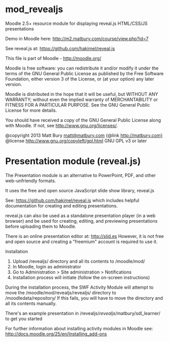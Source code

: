 mod_revealjs
============

Moodle 2.5+ resource module for displaying reveal.js HTML/CSS/JS presentations

Demo in Moodle here: http://m2.matbury.com/course/view.php?id=7

See reveal.js at: https://github.com/hakimel/reveal.js

This file is part of Moodle - http://moodle.org/

Moodle is free software: you can redistribute it and/or modify
it under the terms of the GNU General Public License as published by
the Free Software Foundation, either version 3 of the License, or
(at your option) any later version.

Moodle is distributed in the hope that it will be useful,
but WITHOUT ANY WARRANTY; without even the implied warranty of
MERCHANTABILITY or FITNESS FOR A PARTICULAR PURPOSE.  See the
GNU General Public License for more details.

You should have received a copy of the GNU General Public License
along with Moodle.  If not, see <http://www.gnu.org/licenses/>.

@copyright      2013 Matt Bury <matt@matbury.com>  {@link http://matbury.com}
@license        http://www.gnu.org/copyleft/gpl.html GNU GPL v3 or later


Presentation module (reveal.js)
==============================

The Presentation module is an alternative to PowerPoint, PDF, and other
web-unfriendly formats.

It uses the free and open source JavaScript slide show library, reveal.js

See: https://github.com/hakimel/reveal.js which includes helpful documentation
for creating and editing presentations.

reveal.js can also be used as a standalone presentation player (in a web browser)
and be used for creating, editing, and previewing presentations before uploading
them to Moodle.

There is an online presentation editor at: http://slid.es However, it is not
free and open source and creating a "freemium" account is required to use it.

Installation

1. Upload /revealjs/ directory and all its contents to /moodle/mod/ 
2. In Moodle, login as administrator
3. Go to Administration > Site administration > Notifications
4. Installation process will initiate (follow the on-screen instructions)

During the installation process, the SWF Activity Module will attempt to move 
the /moodle/mod/revealjs/revealjs/ directory to /moodledata/repository/
If this fails, you will have to move the directory and all its contents manually.

There's an example presentation in /revealjs/_revealjs_/matbury/sdl_learner/ to 
get you started

For further information about installing activity modules in Moodle see:
http://docs.moodle.org/25/en/Installing_add-ons
